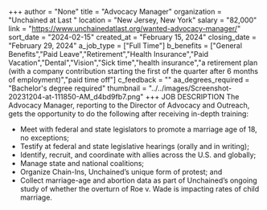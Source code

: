 +++
author = "None"
title = "Advocacy Manager"
organization = "Unchained at Last "
location = "New Jersey, New York"
salary = "82,000"
link = "https://www.unchainedatlast.org/wanted-advocacy-manager/"
sort_date = "2024-02-15"
created_at = "February 15, 2024"
closing_date = "February 29, 2024"
a_job_type = ["Full Time"]
b_benefits = ["General Benefits","Paid Leave","Retirement","Health Insurance","Paid Vacation","Dental","Vision","Sick time","health insurance","a retirement plan (with a company contribution starting the first of the quarter after 6 months of employment)","paid time off"]
c_feedback = ""
aa_degrees_required = "Bachelor's degree required"
thumbnail = "../../images/Screenshot-20231204-at-111850-AM_d4bd9fb7.png"
+++
JOB DESCRIPTION
The Advocacy Manager, reporting to the Director of Advocacy and Outreach, gets the opportunity to do the following after receiving in-depth training:

 - Meet with federal and state legislators to promote a marriage age of 18, no exceptions;
 - Testify at federal and state legislative hearings (orally and in writing);
 - Identify, recruit, and coordinate with allies across the U.S. and globally;
- Manage state and national coalitions;
- Organize Chain-Ins, Unchained’s unique form of protest; and
- Collect marriage-age and abortion data as part of Unchained’s ongoing study of whether the overturn of Roe v. Wade is impacting rates of child marriage.